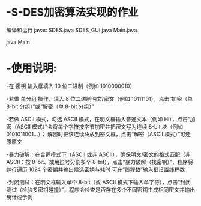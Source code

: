 # -S-DES加密算法实现的作业
编译和运行
javac SDES.java SDES_GUI.java Main.java

java Main
# -使用说明:
-在 密钥 输入框填入 10 位二进制（例如 1010000010）

-若做 单分组 操作，填入 8 位二进制明文/密文（例如 10111101），点击“加密（单 8-bit 分组）”或“解密（单 8-bit 分组）”

-若做 ASCII 模式，勾选 ASCII 模式，在明文框输入普通文本（例如 Hi），点击“加密（ASCII 模式）”会将每个字符按字节加密并把密文写为连续 8-bit 块（例如 0101011001...）；
 解密时把该连续块放到密文框，点击“解密（ASCII 模式）”可还原原文
 
-暴力破解：在合适模式下（ASCII 或非 ASCII），确保明文/密文的格式匹配（非 ASCII：按 8-bit、或用逗号分割多个 8-bit），点击“暴力破解（找密钥）”，程序将并行遍历 1024 个密钥并输出候选密钥与耗时
 可在“线程数”输入框设置线程数
 
-封闭测试：在明文框输入单个 8-bit（或 ASCII 模式下输入单字符），点击“封闭测试（检验多密钥碰撞）”，程序会检查是否存在多个不同密钥生成相同密文并输出统计或示例
